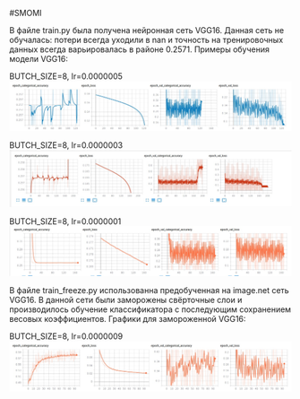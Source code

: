 #SMOMI

В файле train.py была получена нейронная сеть VGG16. Данная сеть не обучалась: потери всегда уходили в nan и точность на тренировочных данных всегда варьировалась в районе 0.2571.
Примеры обучения модели VGG16:

BUTCH_SIZE=8, lr=0.0000005
![Image alt](https://github.com/Repsolka/SMOMI/blob/Lab3/Graphs/JustVGG16/butch8_0.0000005.jpg)

BUTCH_SIZE=8, lr=0.0000003
![Image alt](https://github.com/Repsolka/SMOMI/blob/Lab3/Graphs/JustVGG16/butch8_0.0000003.jpg)

BUTCH_SIZE=8, lr=0.0000001
![Image alt](https://github.com/Repsolka/SMOMI/blob/Lab3/Graphs/JustVGG16/butch8_0.0000001.jpg)

В файле train_freeze.py использованна предобученная на image.net сеть VGG16. В данной сети были заморожены свёрточные слои и 
производилось обучение классификатора с последующим сохранением весовых коэффициентов.
Графики для замороженной VGG16:

BUTCH_SIZE=8, lr=0.0000009
![Image alt](https://github.com/Repsolka/SMOMI/blob/Lab3/Graphs/PreTrainedFreeze/freeze_8_0.0000009.jpg)


